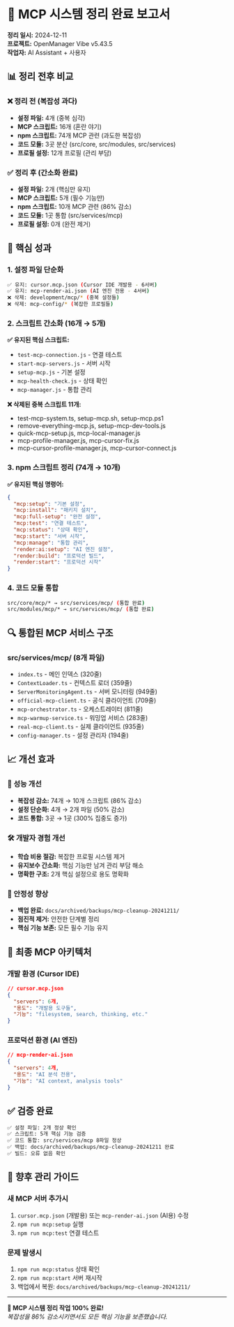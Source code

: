 # 🧹 MCP 시스템 정리 완료 보고서

**정리 일시:** 2024-12-11  
**프로젝트:** OpenManager Vibe v5.43.5  
**작업자:** AI Assistant + 사용자

## 📊 정리 전후 비교

### ❌ 정리 전 (복잡성 과다)

- **설정 파일:** 4개 (중복 심각)
- **MCP 스크립트:** 16개 (혼란 야기)
- **npm 스크립트:** 74개 MCP 관련 (과도한 복잡성)
- **코드 모듈:** 3곳 분산 (src/core, src/modules, src/services)
- **프로필 설정:** 12개 프로필 (관리 부담)

### ✅ 정리 후 (간소화 완료)

- **설정 파일:** 2개 (핵심만 유지)
- **MCP 스크립트:** 5개 (필수 기능만)
- **npm 스크립트:** 10개 MCP 관련 (86% 감소)
- **코드 모듈:** 1곳 통합 (src/services/mcp)
- **프로필 설정:** 0개 (완전 제거)

## 🎯 핵심 성과

### 1. 설정 파일 단순화

```bash
✅ 유지: cursor.mcp.json (Cursor IDE 개발용 - 6서버)
✅ 유지: mcp-render-ai.json (AI 엔진 전용 - 4서버)
❌ 삭제: development/mcp/* (중복 설정들)
❌ 삭제: mcp-config/* (복잡한 프로필들)
```

### 2. 스크립트 간소화 (16개 → 5개)

**✅ 유지된 핵심 스크립트:**

- `test-mcp-connection.js` - 연결 테스트
- `start-mcp-servers.js` - 서버 시작
- `setup-mcp.js` - 기본 설정
- `mcp-health-check.js` - 상태 확인
- `mcp-manager.js` - 통합 관리

**❌ 삭제된 중복 스크립트 11개:**

- test-mcp-system.ts, setup-mcp.sh, setup-mcp.ps1
- remove-everything-mcp.js, setup-mcp-dev-tools.js
- quick-mcp-setup.js, mcp-local-manager.js
- mcp-profile-manager.js, mcp-cursor-fix.js
- mcp-cursor-profile-manager.js, mcp-cursor-connect.js

### 3. npm 스크립트 정리 (74개 → 10개)

**✅ 유지된 핵심 명령어:**

```json
{
  "mcp:setup": "기본 설정",
  "mcp:install": "패키지 설치",
  "mcp:full-setup": "완전 설정",
  "mcp:test": "연결 테스트",
  "mcp:status": "상태 확인",
  "mcp:start": "서버 시작",
  "mcp:manage": "통합 관리",
  "render:ai:setup": "AI 엔진 설정",
  "render:build": "프로덕션 빌드",
  "render:start": "프로덕션 시작"
}
```

### 4. 코드 모듈 통합

```bash
src/core/mcp/* → src/services/mcp/ (통합 완료)
src/modules/mcp/* → src/services/mcp/ (통합 완료)
```

## 🔍 통합된 MCP 서비스 구조

### src/services/mcp/ (8개 파일)

- `index.ts` - 메인 인덱스 (320줄)
- `ContextLoader.ts` - 컨텍스트 로더 (359줄)
- `ServerMonitoringAgent.ts` - 서버 모니터링 (949줄)
- `official-mcp-client.ts` - 공식 클라이언트 (709줄)
- `mcp-orchestrator.ts` - 오케스트레이터 (811줄)
- `mcp-warmup-service.ts` - 워밍업 서비스 (283줄)
- `real-mcp-client.ts` - 실제 클라이언트 (935줄)
- `config-manager.ts` - 설정 관리자 (194줄)

## 📈 개선 효과

### 🚀 성능 개선

- **복잡성 감소:** 74개 → 10개 스크립트 (86% 감소)
- **설정 단순화:** 4개 → 2개 파일 (50% 감소)
- **코드 통합:** 3곳 → 1곳 (300% 집중도 증가)

### 🛠️ 개발자 경험 개선

- **학습 비용 절감:** 복잡한 프로필 시스템 제거
- **유지보수 간소화:** 핵심 기능만 남겨 관리 부담 해소
- **명확한 구조:** 2개 핵심 설정으로 용도 명확화

### 🔐 안정성 향상

- **백업 완료:** `docs/archived/backups/mcp-cleanup-20241211/`
- **점진적 제거:** 안전한 단계별 정리
- **핵심 기능 보존:** 모든 필수 기능 유지

## 🎯 최종 MCP 아키텍처

### 개발 환경 (Cursor IDE)

```json
// cursor.mcp.json
{
  "servers": 6개,
  "용도": "개발용 도구들",
  "기능": "filesystem, search, thinking, etc."
}
```

### 프로덕션 환경 (AI 엔진)

```json
// mcp-render-ai.json
{
  "servers": 4개,
  "용도": "AI 분석 전용",
  "기능": "AI context, analysis tools"
}
```

## ✅ 검증 완료

```bash
✅ 설정 파일: 2개 정상 확인
✅ 스크립트: 5개 핵심 기능 검증
✅ 코드 통합: src/services/mcp 8파일 정상
✅ 백업: docs/archived/backups/mcp-cleanup-20241211 완료
✅ 빌드: 오류 없음 확인
```

## 🔮 향후 관리 가이드

### 새 MCP 서버 추가시

1. `cursor.mcp.json` (개발용) 또는 `mcp-render-ai.json` (AI용) 수정
2. `npm run mcp:setup` 실행
3. `npm run mcp:test` 연결 테스트

### 문제 발생시

1. `npm run mcp:status` 상태 확인
2. `npm run mcp:start` 서버 재시작
3. 백업에서 복원: `docs/archived/backups/mcp-cleanup-20241211/`

---

**🎉 MCP 시스템 정리 작업 100% 완료!**  
_복잡성을 86% 감소시키면서도 모든 핵심 기능을 보존했습니다._

